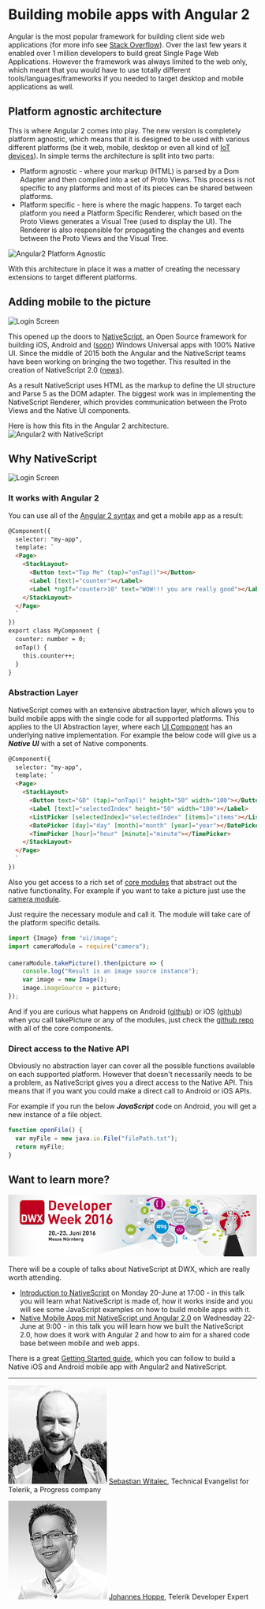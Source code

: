 # Building mobile apps with Angular 2 

Angular is the most popular framework for building client side web applications (for more info see [Stack Overflow](http://stackoverflow.com/research/developer-survey-2016#most-popular-technologies-per-occupation)).
Over the last few years it enabled over 1 million developers to build great Single Page Web Applications.
However the framework was always limited to the web only, which meant that you would have to use totally different tools/languages/frameworks if you needed to target desktop and mobile applications as well. 


## Platform agnostic architecture

This is where Angular 2 comes into play. The new version is completely platform agnostic, which means that it is designed to be used with various different platforms (be it web, mobile, desktop or even all kind of [IoT devices](https://medium.com/@urish/building-simon-with-angular2-iot-fceb78bb18e5)).
In simple terms the architecture is split into two parts:
- Platform agnostic - where your markup (HTML) is parsed by a Dom Adapter and then compiled into a set of Proto Views. This process is not specific to any platforms and most of its pieces can be shared between platforms.
- Platform specific - here is where the magic happens. To target each platform you need a Platform Specific Renderer, which based on the Proto Views generates a Visual Tree (used to display the UI). The Renderer is also responsible for propagating the changes and events between the Proto Views and the Visual Tree.

![Angular2 Platform Agnostic](./images/Angular2-platform-agnostic.png "Angular2 Platform Agnostic")

With this architecture in place it was a matter of creating the necessary extensions to target different platforms.  


## Adding mobile to the picture


![Login Screen](./images/LoginScreen.png "Login Screen")

This opened up the doors to [NativeScript](https://www.nativescript.org/), an Open Source framework for building iOS, Android and ([soon](https://www.nativescript.org/blog/details/nativescript-runtime-preview-for-windows-10)) Windows Universal apps with 100% Native UI.
Since the middle of 2015 both the Angular and the NativeScript teams have been working on bringing the two together. This resulted in the creation of NativeScript 2.0 ([news](http://sdtimes.com/nativescript-2-0-brings-mobile-strategy-options-angularjs-developers/)).

As a result NativeScript uses HTML as the markup to define the UI structure and Parse 5 as the DOM adapter. The biggest work was in implementing the NativeScript Renderer, which provides communication between the Proto Views and the Native UI components.

Here is how this fits in the Angular 2 architecture.
![Angular2 with NativeScript](./images/Angular2-with-NativeScript.png "Angular2 with NativeScript")


## Why NativeScript

![Login Screen](./images/nativescript-loves-angular.png)

### It works with Angular 2
You can use all of the [Angular 2 syntax](https://angular.io/docs/ts/latest/guide/template-syntax.html#) and get a mobile app as a result:
```HTML
@Component({
  selector: "my-app",
  template: `
  <Page>
    <StackLayout>
      <Button text="Tap Me" (tap)="onTap()"></Button>
      <Label [text]="counter"></Label>
      <Label *ngIf="counter>10" text="WOW!!! you are really good"></Label>
    </StackLayout>
  </Page>
  `
})
export class MyComponent {
  counter: number = 0;
  onTap() {
    this.counter++;
  }
}
```

### Abstraction Layer
NativeScript comes with an extensive abstraction layer, which allows you to build mobile apps with the single code for all supported platforms.
This applies to the UI Abstraction layer, where each [UI Component](http://docs.nativescript.org/ui/ui-views) has an underlying native implementation. For example the below code will give us a ***Native UI*** with a set of Native components.

```HTML
@Component({
  selector: "my-app",
  template: `
  <Page>
    <StackLayout>
      <Button text="GO" (tap)="onTap()" height="50" width="100"></Button>
      <Label [text]="selectedIndex" height="50" width="100"></Label>
      <ListPicker [selectedIndex]="selectedIndex" [items]="items"></ListPicker>
      <DatePicker [day]="day" [month]="month" [year]="year"></DatePicker>
      <TimePicker [hour]="hour" [minute]="minute"></TimePicker>
    </StackLayout>
  </Page>
  `
})
```

Also you get access to a rich set of [core modules](https://github.com/NativeScript/NativeScript/tree/master/tns-core-modules) that abstract out the native functionality. For example if you want to take a picture just use the [camera module](https://docs.nativescript.org/hardware/camera#using-the-camera-module-to-take-a-picture).

Just require the necessary module and call it. The module will take care of the platform specific details.

```JavaScript
import {Image} from "ui/image";
import cameraModule = require("camera");

cameraModule.takePicture().then(picture => {
    console.log("Result is an image source instance");
    var image = new Image();
    image.imageSource = picture;
});
```

And if you are curious what happens on Android ([github](https://github.com/NativeScript/NativeScript/blob/master/tns-core-modules/camera/camera.android.ts#L9-L111)) or iOS ([github](https://github.com/NativeScript/NativeScript/blob/master/tns-core-modules/camera/camera.ios.ts#L82-L126)) when you call takePicture or any of the modules, just check the [github repo](https://github.com/NativeScript/NativeScript/tree/master/tns-core-modules) with all of the core components.

### Direct access to the Native API
Obviously no abstraction layer can cover all the possible functions available on each supported platform. However that doesn't necessarily needs to be a problem, as NativeScript gives you a direct access to the Native API. This means that if you want you could make a direct call to Android or iOS APIs.

For example if you run the below ***JavaScript*** code on Android, you will get a new instance of a file object.

```JavaScript
function openFile() {
  var myFile = new java.io.File("filePath.txt");
  return myFile;
}
```


## Want to learn more?

[![Banner DWX](images/developer-week.jpg)](http://www.developer-week.de/)

There will be a couple of talks about NativeScript at DWX, which are really worth attending.
 * [Introduction to NativeScript][1] on Monday 20-June at 17:00 - in this talk you will learn what NativeScript is made of, how it works inside and you will see some JavaScript examples on how to build mobile apps with it.
 * [Native Mobile Apps mit NativeScript und Angular 2.0][2] on Wednesday 22-June at 9:00 - in this talk you will learn how we built the NativeScript 2.0, how does it work with Angular 2 and how to aim for a shared code base between mobile and web apps.

There is a great [Getting Started guide](http://docs.nativescript.org/angular/tutorial/ng-chapter-0), which you can follow to build a Native iOS and Android mobile app with Angular2 and NativeScript.


[1]: http://www.developer-week.de/Programm/Veranstaltung/(event)/20557
[2]: http://www.developer-week.de/Programm/Veranstaltung/(event)/20683

---

[![Sebastian](images/Sebastian_Witalec_small.png)](https://twitter.com/sebawita)
[Sebastian Witalec](https://twitter.com/sebawita),  Technical Evangelist for Telerik, a Progress company

[![Joannes](images/Johannes_Hoppe_small.png)](https://twitter.com/johanneshoppe)
[Johannes Hoppe](https://twitter.com/johanneshoppe), Telerik Developer Expert